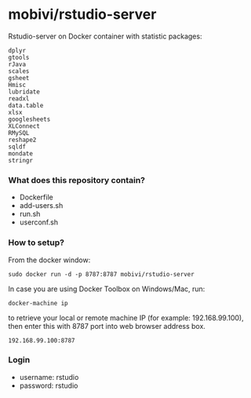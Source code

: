 # mobivi/rstudio-server

Rstudio-server on Docker container with statistic packages:


```
dplyr
gtools
rJava
scales
gsheet
Hmisc
lubridate
readxl
data.table
xlsx
googlesheets
XLConnect
RMySQL
reshape2
sqldf
mondate
stringr
```


### What does this repository contain? ###

* Dockerfile
* add-users.sh
* run.sh
* userconf.sh

### How to setup? ###
From the docker window: 

```
sudo docker run -d -p 8787:8787 mobivi/rstudio-server
```
In case you are using Docker Toolbox on Windows/Mac, run:


```
docker-machine ip
```


to retrieve your local or remote machine IP (for example: 192.168.99.100), then enter this with 8787 port into web browser address box.


```
192.168.99.100:8787
```

### Login ###

* username: rstudio
* password: rstudio
